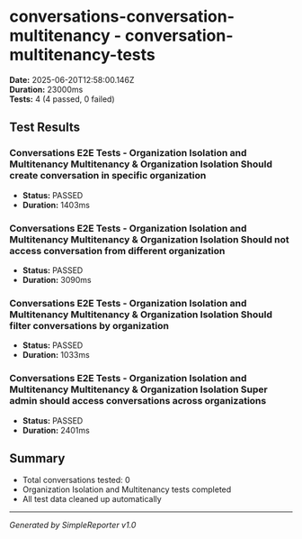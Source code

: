 # conversations-conversation-multitenancy - conversation-multitenancy-tests

**Date:** 2025-06-20T12:58:00.146Z  
**Duration:** 23000ms  
**Tests:** 4 (4 passed, 0 failed)

## Test Results


### Conversations E2E Tests - Organization Isolation and Multitenancy Multitenancy & Organization Isolation Should create conversation in specific organization
- **Status:** PASSED
- **Duration:** 1403ms



### Conversations E2E Tests - Organization Isolation and Multitenancy Multitenancy & Organization Isolation Should not access conversation from different organization
- **Status:** PASSED
- **Duration:** 3090ms



### Conversations E2E Tests - Organization Isolation and Multitenancy Multitenancy & Organization Isolation Should filter conversations by organization
- **Status:** PASSED
- **Duration:** 1033ms



### Conversations E2E Tests - Organization Isolation and Multitenancy Multitenancy & Organization Isolation Super admin should access conversations across organizations
- **Status:** PASSED
- **Duration:** 2401ms



## Summary

- Total conversations tested: 0
- Organization Isolation and Multitenancy tests completed
- All test data cleaned up automatically

---
*Generated by SimpleReporter v1.0*
